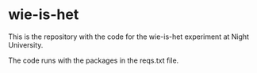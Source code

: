 # wie-is-het
This is the repository with the code for the wie-is-het experiment at Night University.


The code runs with the packages in the reqs.txt file.
